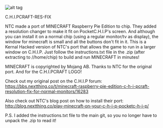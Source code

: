 ![alt tag](https://camo.githubusercontent.com/e7ed06c44f1928bc4ad9c50ad58e978c68648eab/68747470733a2f2f692e696d6775722e636f6d2f6f726c4350636a2e706e67)

C.H.I.PCRAFT-RES-FIX

NTC made a port of MINECRAFT Raspberry Pie Edition to chip. They added a resolution changer to make it fit on PocketC.H.I.P's screen. And although you can install it on a normal chip (using a regular monitor/tv as display), the window for minecraft is small and all the buttons don't fit in it. This is a Kernal Hacked version of NTC's port that allows the game to run in a larger window on C.H.I.P. Just follow the instructions.txt file in the .zip (after extracting to //home/chip) to build and run MINECRAFT in minutes!

MINECRAFT is copyrighted by Mojang AB. 
Thanks to NTC for the original port. And for the C.H.I.PCRAFT LOGO!

Check out my original post on the C.H.I.P forum: https://bbs.nextthing.co/t/minecraft-raspberry-pie-edition-c-h-i-pcraft-resolution-fix-for-normal-monitors/16283 

Also check out NTC's blog post on how to install their port: http://blog.nextthing.co/play-minecraft-on-your-c-h-i-p-pocketc-h-i-p/


P.S. I added the instructions.txt file to the main git, so you no longer have to unpack the .zip to read it!
